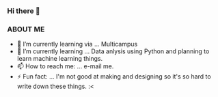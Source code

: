 ### Hi there 👋


### ABOUT ME
- 🔭 I’m currently learning via ... Multicampus 
- 🌱 I’m currently learning ... Data anlysis using Python and planning to learn machine learning things.
- 📫 How to reach me: ... e-mail me.
- ⚡ Fun fact: ... I'm not good at making and designing so it's so hard to write down these things. :<
